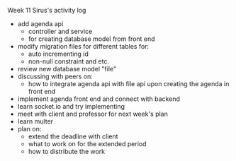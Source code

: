 Week 11
Sirus's activity log
- add agenda api 
    - controller and service 
    - for creating database model from front end
- modify migration files for different tables for:
    - auto incrementing id
    - non-null constraint and etc.
- review new database model "file"
- discussing with peers on:
    - how to integrate agenda api with file api upon creating the agenda in front end
- implement agenda front end and connect with backend
- learn socket.io and try implementing
- meet with client and professor for next week's plan
- learn multer
- plan on:
    - extend the deadline with client
    - what to work on for the extended period
    - how to distribute the work